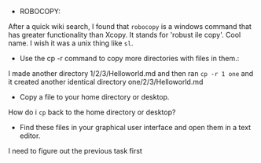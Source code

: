 - ROBOCOPY:

After a quick wiki search, I found that `robocopy` is a windows command that has greater functionality than Xcopy. It stands for 'robust ile copy'.
Cool name. I wish it was a unix thing like `sl`.

- Use the cp -r command to copy more directories with files in them.:

I made another directory 1/2/3/Helloworld.md and then ran `cp -r 1 one` and it created another identical directory one/2/3/Helloworld.md

- Copy a file to your home directory or desktop.

How do i `cp` back to the home directory or desktop?

- Find these files in your graphical user interface and open them in a text editor.

I need to figure out the previous task first



